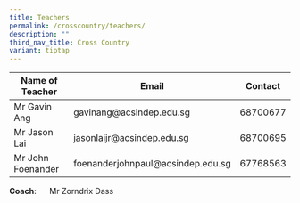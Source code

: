 ```yaml
---
title: Teachers
permalink: /crosscountry/teachers/
description: ""
third_nav_title: Cross Country
variant: tiptap
---
```

<table>
<thead>
<tr>
<th>Name of Teacher</th>
<th>Email</th>
<th>Contact</th>
</tr>
</thead>
<tbody>
<tr>
<td>Mr Gavin Ang</td>
<td>gavinang@acsindep.edu.sg</td>
<td>68700677</td>
</tr>
<tr>
<td>Mr Jason Lai</td>
<td>jasonlaijr@acsindep.edu.sg</td>
<td>68700695</td>
</tr>
<tr>
<td>Mr John Foenander</td>
<td>foenanderjohnpaul@acsindep.edu.sg</td>
<td>67768563</td>
</tr>
</tbody>
</table>

**Coach**:&nbsp; &nbsp; &nbsp; Mr Zorndrix Dass